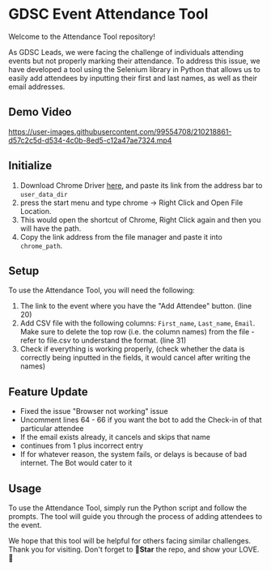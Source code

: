 ﻿# GDSC Event Attendance Tool

Welcome to the Attendance Tool repository!

As GDSC Leads, we were facing the challenge of individuals attending events but not properly marking their attendance. To address this issue, we have developed a tool using the Selenium library in Python that allows us to easily add attendees by inputting their first and last names, as well as their email addresses.

## Demo Video


https://user-images.githubusercontent.com/99554708/210218861-d57c2c5d-d534-4c0b-8ed5-c12a47ae7324.mp4



## Initialize
1. Download Chrome Driver [here](https://chromedriver.chromium.org/downloads), and paste its link from the address bar to `user_data_dir`
2. press the start menu and type chrome -> Right Click and Open File Location.
3. This would open the shortcut of Chrome, Right Click again and then you will have the path.
4. Copy the link address from the file manager and paste it into `chrome_path`.


## Setup

To use the Attendance Tool, you will need the following:

1. The link to the event where you have the "Add Attendee" button. (line 20)
2. Add CSV file with the following columns: `First_name`, `Last_name`, `Email`. Make sure to delete the top row (i.e. the column names) from the file - refer to file.csv to understand the format. (line 31)
3. Check if everything is working properly, (check whether the data is correctly being inputted in the fields, it would cancel after writing the names)

## Feature Update
- Fixed the issue "Browser not working" issue
- Uncomment lines 64 - 66 if you want the bot to add the Check-in of that particular attendee
- If the email exists already, it cancels and skips that name
- continues from 1 plus incorrect entry
- If for whatever reason, the system fails, or delays is because of bad internet. The Bot would cater to it


## Usage

To use the Attendance Tool, simply run the Python script and follow the prompts. The tool will guide you through the process of adding attendees to the event.

We hope that this tool will be helpful for others facing similar challenges. Thank you for visiting. Don't forget to 🌟**Star** the repo, and show your LOVE. 👏

